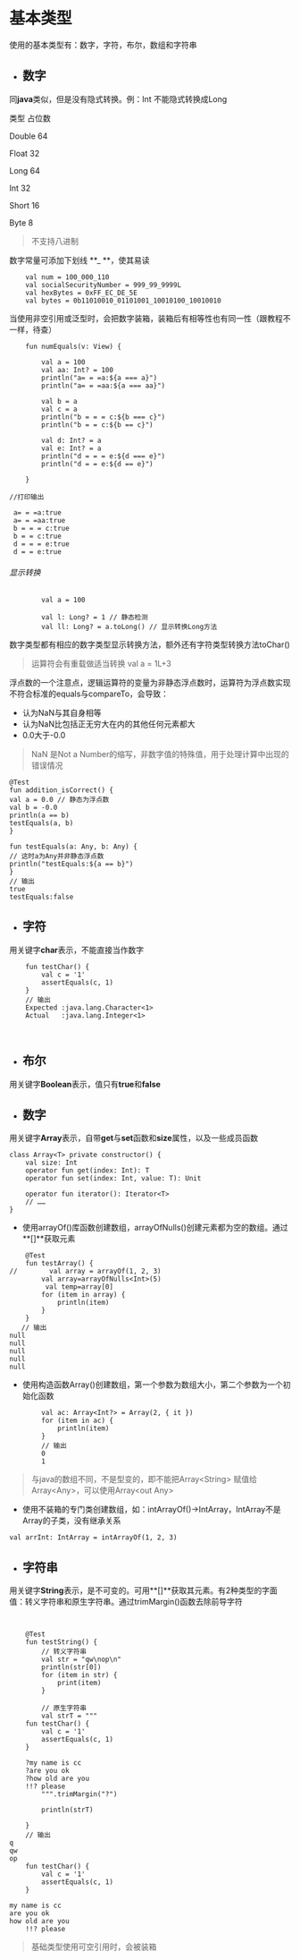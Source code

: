 # 基本类型

使用的基本类型有：数字，字符，布尔，数组和字符串

* ## 数字

同**java**类似，但是没有隐式转换。例：Int 不能隐式转换成Long

类型                占位数

Double             64

Float                32

Long                64

Int                    32

Short               16

Byte                 8

> 不支持八进制

数字常量可添加下划线 **\_ **，使其易读

```
    val num = 100_000_110
    val socialSecurityNumber = 999_99_9999L
    val hexBytes = 0xFF_EC_DE_5E
    val bytes = 0b11010010_01101001_10010100_10010010
```

当使用非空引用或泛型时，会把数字装箱，装箱后有相等性也有同一性（跟教程不一样，待查）

```
    fun numEquals(v: View) {

        val a = 100
        val aa: Int? = 100
        println("a= = =a:${a === a}")
        println("a= = =aa:${a === aa}")

        val b = a
        val c = a
        println("b = = = c:${b === c}")
        println("b = = c:${b == c}")

        val d: Int? = a
        val e: Int? = a
        println("d = = = e:${d === e}")
        println("d = = e:${d == e}")

    } 

//打印输出

 a= = =a:true
 a= = =aa:true
 b = = = c:true
 b = = c:true
 d = = = e:true
 d = = e:true
```

###### 显示转换

```
        val a = 100

        val l: Long? = 1 // 静态检测
        val ll: Long? = a.toLong() // 显示转换Long方法
```

数字类型都有相应的数字类型显示转换方法，额外还有字符类型转换方法toChar\(\)

> 运算符会有重载做适当转换 val a = 1L+3



浮点数的一个注意点，逻辑运算符的变量为非静态浮点数时，运算符为浮点数实现不符合标准的equals与compareTo，会导致：

* 认为NaN与其自身相等
* 认为NaN比包括正无穷大在内的其他任何元素都大
* 0.0大于-0.0

> NaN 是Not a Number的缩写，非数字值的特殊值，用于处理计算中出现的错误情况

```
@Test
fun addition_isCorrect() {
val a = 0.0 // 静态为浮点数
val b = -0.0
println(a == b)
testEquals(a, b)
}

fun testEquals(a: Any, b: Any) {
// 这时a为Any并非静态浮点数
println("testEquals:${a == b}")
}
// 输出
true
testEquals:false
```

* ## 字符

用关键字**char**表示，不能直接当作数字

```
    fun testChar() {
        val c = '1'
        assertEquals(c, 1)
    }
    // 输出
    Expected :java.lang.Character<1> 
    Actual   :java.lang.Integer<1>
    
    
```

* ## 布尔

用关键字**Boolean**表示，值只有**true**和**false**

* ## 数字

用关键字**Array**表示，自带**get**与**set**函数和**size**属性，以及一些成员函数

```
class Array<T> private constructor() {
    val size: Int
    operator fun get(index: Int): T
    operator fun set(index: Int, value: T): Unit

    operator fun iterator(): Iterator<T>
    // ……
}
```

* 使用arrayOf\(\)库函数创建数组，arrayOfNulls\(\)创建元素都为空的数组。通过**\[\]**获取元素

```
    @Test
    fun testArray() {
//        val array = arrayOf(1, 2, 3)
        val array=arrayOfNulls<Int>(5)
         val temp=array[0]
        for (item in array) {
            println(item)
        }
    }
   // 输出
null
null
null
null
null
```

* 使用构造函数Array\(\)创建数组，第一个参数为数组大小，第二个参数为一个初始化函数

```
        val ac: Array<Int?> = Array(2, { it })
        for (item in ac) {
            println(item)
        }
        // 输出
        0
        1
```

> 与java的数组不同，不是型变的，即不能把Array&lt;String&gt; 赋值给Array&lt;Any&gt;，可以使用Array&lt;out Any&gt;

* 使用不装箱的专门类创建数组，如：intArrayOf\(\)-&gt;IntArray，IntArray不是Array的子类，没有继承关系

```
val arrInt: IntArray = intArrayOf(1, 2, 3)
```

* ## 字符串

用关键字**String**表示，是不可变的。可用**\[\]**获取其元素。有2种类型的字面值：转义字符串和原生字符串。通过trimMargin\(\)函数去除前导字符

```

  
    @Test
    fun testString() {
        // 转义字符串
        val str = "qw\nop\n"
        println(str[0])
        for (item in str) {
            print(item)
        }

        // 原生字符串
        val strT = """
    fun testChar() {
        val c = '1'
        assertEquals(c, 1)
    }

    ?my name is cc
    ?are you ok
    ?how old are you
    !!? please
        """.trimMargin("?")

        println(strT)

    }
    // 输出
q
qw
op
    fun testChar() {
        val c = '1'
        assertEquals(c, 1)
    }

my name is cc
are you ok
how old are you
    !!? please
```



> 基础类型使用可空引用时，会被装箱





